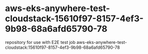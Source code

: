 # aws-eks-anywhere-test-cloudstack-15610f97-8157-4ef3-9b98-68a6afd65790-78
repository for use with E2E test job aws-eks-anywhere-test-cloudstack:15610f97-8157-4ef3-9b98-68a6afd65790-78
